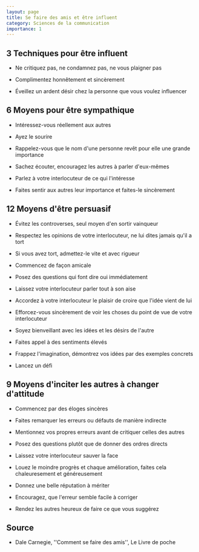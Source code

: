```yaml
---
layout: page
title: Se faire des amis et être influent
category: Sciences de la communication
importance: 1
---
```


## 3 Techniques pour être influent

- Ne critiquez pas, ne condamnez pas, ne vous plaigner pas

- Complimentez honnêtement et sincèrement

- Éveillez un ardent désir chez la personne que vous voulez influencer



## 6 Moyens pour être sympathique

- Intéressez-vous réellement aux autres

- Ayez le sourire

- Rappelez-vous que le nom d'une personne revêt pour elle une grande importance

- Sachez écouter, encouragez les autres à parler d'eux-mêmes

- Parlez à votre interlocuteur de ce qui l'intéresse

- Faites sentir aux autres leur importance et faites-le sincèrement



## 12 Moyens d'être persuasif

- Évitez les controverses, seul moyen d'en sortir vainqueur

- Respectez les opinions de votre interlocuteur, ne lui dites jamais qu'il a tort

- Si vous avez tort, admettez-le vite et avec rigueur

- Commencez de façon amicale

- Posez des questions qui font dire oui immédiatement

- Laissez votre interlocuteur parler tout à son aise

- Accordez à votre interlocuteur le plaisir de croire que l'idée vient de lui

- Efforcez-vous sincèrement de voir les choses du point de vue de votre interlocuteur

- Soyez bienveillant avec les idées et les désirs de l'autre

- Faites appel à des sentiments élevés

- Frappez l'imagination, démontrez vos idées par des exemples concrets

- Lancez un défi



## 9 Moyens d'inciter les autres à changer d'attitude

- Commencez par des éloges sincères

- Faites remarquer les erreurs ou défauts de manière indirecte

- Mentionnez vos propres erreurs avant de critiquer celles des autres

- Posez des questions plutôt que de donner des ordres directs

- Laissez votre interlocuteur sauver la face

- Louez le moindre progrès et chaque amélioration, faites cela chaleuresement et généreusement

- Donnez une belle réputation à mériter

- Encouragez, que l'erreur semble facile à corriger

- Rendez les autres heureux de faire ce que vous suggérez



## Source
- Dale Carnegie, ''Comment se faire des amis'', Le Livre de poche
